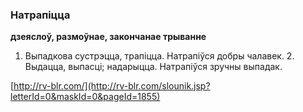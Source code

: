 ### Натрапіцца
**дзеяслоў, размоўнае, закончанае трыванне**

1. Выпадкова сустрэцца, трапіцца. Натрапіўся добры чалавек. 2. Выдацца, выпасці; надарыцца. Натрапіўся зручны выпадак.

<a rel="author">[http://rv-blr.com/](http://rv-blr.com/slounik.jsp?letterId=0&maskId=0&pageId=1855)</a>
